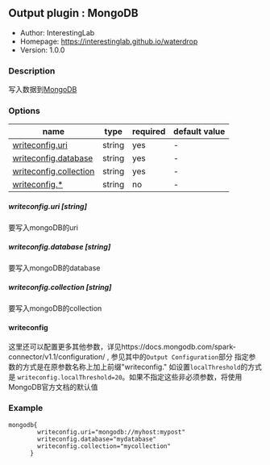 ## Output plugin : MongoDB

* Author: InterestingLab
* Homepage: https://interestinglab.github.io/waterdrop
* Version: 1.0.0

### Description

写入数据到[MongoDB](https://www.mongodb.com/)

### Options

| name | type | required | default value |
| --- | --- | --- | --- |
| [writeconfig.uri](#writeconfig.uri-string) | string | yes | - |
| [writeconfig.database](#writeconfig.database-string) | string | yes | - |
| [writeconfig.collection](#writeconfig.collection-string) | string | yes | - |
| [writeconfig.*](#writeconfig.*-string) | string | no | - |



##### writeconfig.uri [string]

要写入mongoDB的uri

##### writeconfig.database [string]

要写入mongoDB的database

##### writeconfig.collection [string]

要写入mongoDB的collection

#### writeconfig

这里还可以配置更多其他参数，详见https://docs.mongodb.com/spark-connector/v1.1/configuration/
, 参见其中的`Output Configuration`部分
指定参数的方式是在原参数名称上加上前缀"writeconfig." 如设置`localThreshold`的方式是 `writeconfig.localThreshold=20`。如果不指定这些非必须参数，将使用MongoDB官方文档的默认值


### Example

```
mongodb{
        writeconfig.uri="mongodb://myhost:mypost"
        writeconfig.database="mydatabase"
        writeconfig.collection="mycollection"
      }
```

